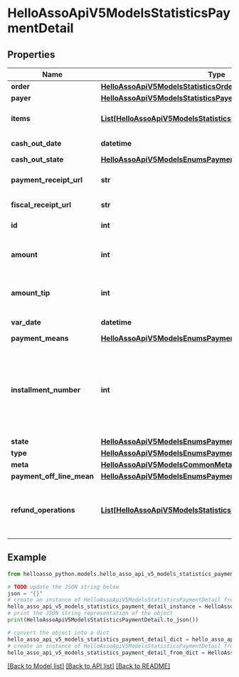 # HelloAssoApiV5ModelsStatisticsPaymentDetail


## Properties

Name | Type | Description | Notes
------------ | ------------- | ------------- | -------------
**order** | [**HelloAssoApiV5ModelsStatisticsOrderLight**](HelloAssoApiV5ModelsStatisticsOrderLight.md) |  | [optional] 
**payer** | [**HelloAssoApiV5ModelsStatisticsPayer**](HelloAssoApiV5ModelsStatisticsPayer.md) |  | [optional] 
**items** | [**List[HelloAssoApiV5ModelsStatisticsPaymentItem]**](HelloAssoApiV5ModelsStatisticsPaymentItem.md) | Items linked to this payment | [optional] 
**cash_out_date** | **datetime** | The date of the cash out | [optional] 
**cash_out_state** | [**HelloAssoApiV5ModelsEnumsPaymentCashOutState**](HelloAssoApiV5ModelsEnumsPaymentCashOutState.md) |  | [optional] 
**payment_receipt_url** | **str** | The Payment Receipt Url | [optional] 
**fiscal_receipt_url** | **str** | The Fiscal Receipt Url | [optional] 
**id** | **int** | The ID of the payment | [optional] 
**amount** | **int** | Total Amount of the payment (in cents) | [optional] 
**amount_tip** | **int** | Tip Amount of the payment (in cents) | [optional] 
**var_date** | **datetime** | Date of the payment | [optional] 
**payment_means** | [**HelloAssoApiV5ModelsEnumsPaymentMeans**](HelloAssoApiV5ModelsEnumsPaymentMeans.md) |  | [optional] 
**installment_number** | **int** | Indicates the payment number (useful in the case of an order comprising payments with installments) | [optional] 
**state** | [**HelloAssoApiV5ModelsEnumsPaymentState**](HelloAssoApiV5ModelsEnumsPaymentState.md) |  | [optional] 
**type** | [**HelloAssoApiV5ModelsEnumsPaymentType**](HelloAssoApiV5ModelsEnumsPaymentType.md) |  | [optional] 
**meta** | [**HelloAssoApiV5ModelsCommonMetaModel**](HelloAssoApiV5ModelsCommonMetaModel.md) |  | [optional] 
**payment_off_line_mean** | [**HelloAssoApiV5ModelsEnumsPaymentMeans**](HelloAssoApiV5ModelsEnumsPaymentMeans.md) |  | [optional] 
**refund_operations** | [**List[HelloAssoApiV5ModelsStatisticsRefundOperationLightModel]**](HelloAssoApiV5ModelsStatisticsRefundOperationLightModel.md) | The refund operations information for the specific payment. | [optional] 

## Example

```python
from helloasso_python.models.hello_asso_api_v5_models_statistics_payment_detail import HelloAssoApiV5ModelsStatisticsPaymentDetail

# TODO update the JSON string below
json = "{}"
# create an instance of HelloAssoApiV5ModelsStatisticsPaymentDetail from a JSON string
hello_asso_api_v5_models_statistics_payment_detail_instance = HelloAssoApiV5ModelsStatisticsPaymentDetail.from_json(json)
# print the JSON string representation of the object
print(HelloAssoApiV5ModelsStatisticsPaymentDetail.to_json())

# convert the object into a dict
hello_asso_api_v5_models_statistics_payment_detail_dict = hello_asso_api_v5_models_statistics_payment_detail_instance.to_dict()
# create an instance of HelloAssoApiV5ModelsStatisticsPaymentDetail from a dict
hello_asso_api_v5_models_statistics_payment_detail_from_dict = HelloAssoApiV5ModelsStatisticsPaymentDetail.from_dict(hello_asso_api_v5_models_statistics_payment_detail_dict)
```
[[Back to Model list]](../README.md#documentation-for-models) [[Back to API list]](../README.md#documentation-for-api-endpoints) [[Back to README]](../README.md)


